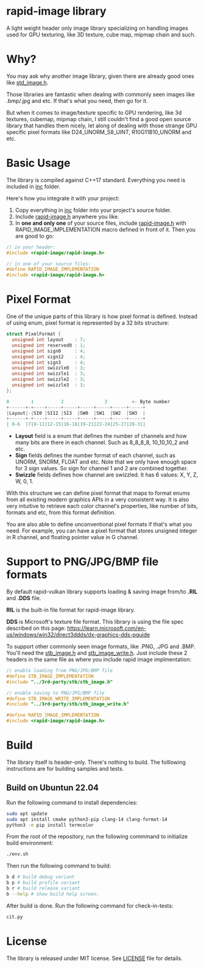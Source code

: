 # rapid-image library
A light weight header only image library specializing on handling images used for GPU texturing, like 3D texture, cube map, mipmap chain and such.

# Why?
You may ask why another image library, given there are already good ones like [std_image.h](https://github.com/nothings/stb/blob/master/stb_image.h).

Those libraries are fantastic when dealing with commonly seen images like .bmp/.jpg and etc. If that's what you need, then go for it.

But when it comes to image/texture specific to GPU rendering, like 3d textures, cubemap, mipmap chain, I still couldn't find a good open source library that handles them nicely, let along of dealing with those strange GPU specific pixel formats like D24_UNORM_S8_UINT, R10G11B10_UNORM and etc.

# Basic Usage
The library is compiled against C++17 standard. Everything you need is included in [inc](inc) folder.

Here's how you integrate it with your project:

1. Copy everything in [inc](inc) folder into your project's source folder.
2. Include [rapid-image.h](inc/rapid-image/rapid-image.h) anywhere you like.
3. In **one and only one** of your source files, include [rapid-image.h](inc/rapid-image/rapid-image.h) with RAPID_IMAGE_IMPLEMENTATION macro defined in front of it. Then you are good to go:

```c
// in your header:
#include <rapid-image/rapid-image.h>

// in one of your source files:
#define RAPID_IMAGE_IMPLEMENTATION
#include <rapid-image/rapid-image.h>
```

# Pixel Format

One of the unique parts of this library is how pixel format is defined. Instead of using enum, pixel format is represented by a 32 bits structure:

```c
struct PixelFormat {
  unsigned int layout    : 7;
  unsigned int reserved0 : 1;
  unsigned int sign0     : 4;
  unsigned int sign12    : 4;
  unsigned int sign3     : 4;
  unsigned int swizzle0  : 3;
  unsigned int swizzle1  : 3;
  unsigned int swizzle2  : 3;
  unsigned int swizzle3  : 3;
};

0        1          2               3         <- Byte number
+------+-+----+-----+-----+-----+-----+-----+-----+     
|Layout|-|SI0 |SI12 |SI3  |SW0  |SW1  |SW2  |SW3  |
+------+-+----+-----+-----+-----+-----+-----+-----+ 
| 0-6  |7|8-11|12-15|16-18|19-21|22-24|25-27|28-31|
```

- **Layout** field is a enum that defines the number of channels and how many bits are there in each channel. Such as 8_8_8_8, 10_10_10_2 and etc.
- **Sign** fields defines the number format of each channel, such as UNORM, SNORM, FLOAT and etc. Note that we only have enough space for 3 sign values. So sign for channel 1 and 2 are combined together.
- **Swizzle** fields defines how channel are swizzled. It has 6 values: X, Y, Z, W, 0, 1.

With this structure we can define pixel format that maps to format enums from all existing modern graphics APIs in a very consistent way. It is also very intuitive to retrieve each color channel's properties, like number of bits, formats and etc, from this format definition.

You are also able to define unconventional pixel formats if that's what you need. For example, you can have a pixel format that stores unsigned integer in R channel, and floating pointer value in G channel.

# Support to PNG/JPG/BMP file formats
By default rapid-vulkan library supports loading & saving image from/to **.RIL** and **.DDS** file.

**RIL** is the built-in file format for rapid-image library.

**DDS** is Microsoft's texture file format. This library is using the file spec described on this page: https://learn.microsoft.com/en-us/windows/win32/direct3ddds/dx-graphics-dds-pguide

To support other commonly seen image formats, like .PNG, .JPG and .BMP. You'll need the [stb_image.h](https://github.com/nothings/stb/blob/master/stb_image.h) and [stb_image_write.h](https://github.com/nothings/stb/blob/master/stb_image_write.h). Just include these 2 headers in the same file as where you include rapid image implmentation:

```c
// enable loading from PNG/JPG/BMP file
#define STB_IMAGE_IMPLEMENTATION
#include "../3rd-party/stb/stb_image.h"

// enable saving to PNG/JPG/BMP file
#define STB_IMAGE_WRITE_IMPLEMENTATION
#include "../3rd-party/stb/stb_image_write.h"

#define RAPID_IMAGE_IMPLEMENTATION
#include <rapid-image/rapid-image.h>
```

# Build
The library itself is header-only. There's nothing to build. The folllowing instructions are for building samples and tests.

## Build on Ubuntun 22.04

Run the following command to install dependencies:
```sh
sudo apt update
sudo apt install cmake python3-pip clang-14 clang-format-14
python3 -m pip install termcolor
```

From the root of the repository, run the following commmand to initialize build environment:
```sh
./env.sh
```

Then run the following command to build:

```sh
b d # build debug variant
b p # build profile variant
b r # build release variant
b --help # show build help screen.
```

After build is done. Run the following command for check-in-tests:
```sh
cit.py
```

# License
The library is released under MIT license. See [LICENSE](LICENSE) file for details.
